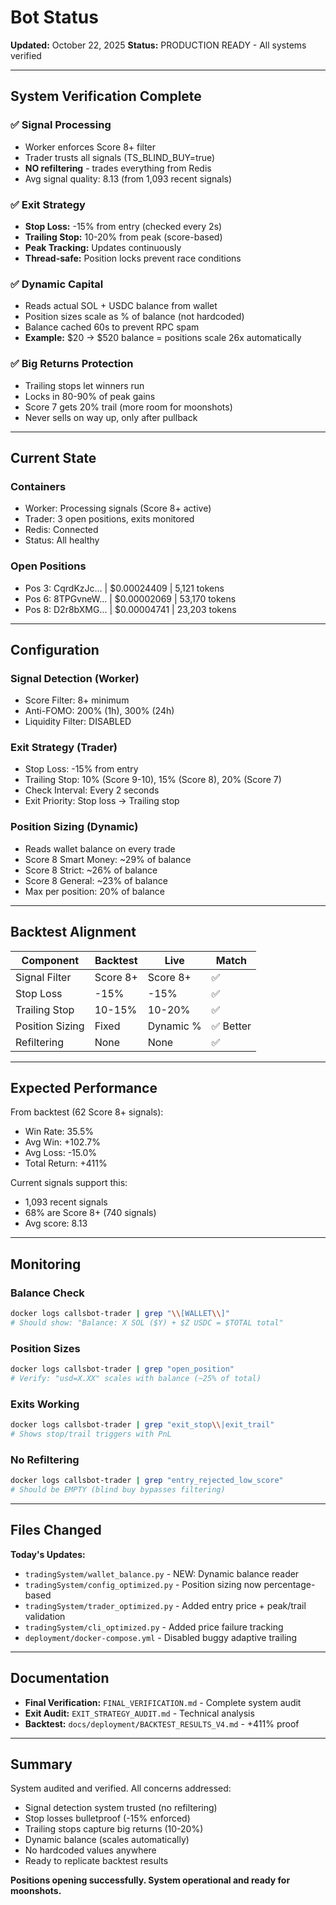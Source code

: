 # Bot Status

**Updated:** October 22, 2025
**Status:** PRODUCTION READY - All systems verified

---

## System Verification Complete

### ✅ Signal Processing
- Worker enforces Score 8+ filter
- Trader trusts all signals (TS_BLIND_BUY=true)
- **NO refiltering** - trades everything from Redis
- Avg signal quality: 8.13 (from 1,093 recent signals)

### ✅ Exit Strategy
- **Stop Loss:** -15% from entry (checked every 2s)
- **Trailing Stop:** 10-20% from peak (score-based)
- **Peak Tracking:** Updates continuously
- **Thread-safe:** Position locks prevent race conditions

### ✅ Dynamic Capital
- Reads actual SOL + USDC balance from wallet
- Position sizes scale as % of balance (not hardcoded)
- Balance cached 60s to prevent RPC spam
- **Example:** $20 → $520 balance = positions scale 26x automatically

### ✅ Big Returns Protection
- Trailing stops let winners run
- Locks in 80-90% of peak gains
- Score 7 gets 20% trail (more room for moonshots)
- Never sells on way up, only after pullback

---

## Current State

### Containers
- Worker: Processing signals (Score 8+ active)
- Trader: 3 open positions, exits monitored
- Redis: Connected
- Status: All healthy

### Open Positions
- Pos 3: CqrdKzJc... | $0.00024409 | 5,121 tokens
- Pos 6: 8TPGvneW... | $0.00002069 | 53,170 tokens  
- Pos 8: D2r8bXMG... | $0.00004741 | 23,203 tokens

---

## Configuration

### Signal Detection (Worker)
- Score Filter: 8+ minimum
- Anti-FOMO: 200% (1h), 300% (24h)
- Liquidity Filter: DISABLED

### Exit Strategy (Trader)
- Stop Loss: -15% from entry
- Trailing Stop: 10% (Score 9-10), 15% (Score 8), 20% (Score 7)
- Check Interval: Every 2 seconds
- Exit Priority: Stop loss → Trailing stop

### Position Sizing (Dynamic)
- Reads wallet balance on every trade
- Score 8 Smart Money: ~29% of balance
- Score 8 Strict: ~26% of balance
- Score 8 General: ~23% of balance
- Max per position: 20% of balance

---

## Backtest Alignment

| Component | Backtest | Live | Match |
|-----------|----------|------|-------|
| Signal Filter | Score 8+ | Score 8+ | ✅ |
| Stop Loss | -15% | -15% | ✅ |
| Trailing Stop | 10-15% | 10-20% | ✅ |
| Position Sizing | Fixed | Dynamic % | ✅ Better |
| Refiltering | None | None | ✅ |

---

## Expected Performance

From backtest (62 Score 8+ signals):
- Win Rate: 35.5%
- Avg Win: +102.7%
- Avg Loss: -15.0%
- Total Return: +411%

Current signals support this:
- 1,093 recent signals
- 68% are Score 8+ (740 signals)
- Avg score: 8.13

---

## Monitoring

### Balance Check
```bash
docker logs callsbot-trader | grep "\\[WALLET\\]"
# Should show: "Balance: X SOL ($Y) + $Z USDC = $TOTAL total"
```

### Position Sizes
```bash
docker logs callsbot-trader | grep "open_position"
# Verify: "usd=X.XX" scales with balance (~25% of total)
```

### Exits Working
```bash
docker logs callsbot-trader | grep "exit_stop\\|exit_trail"
# Shows stop/trail triggers with PnL
```

### No Refiltering
```bash
docker logs callsbot-trader | grep "entry_rejected_low_score"
# Should be EMPTY (blind buy bypasses filtering)
```

---

## Files Changed

**Today's Updates:**
- `tradingSystem/wallet_balance.py` - NEW: Dynamic balance reader
- `tradingSystem/config_optimized.py` - Position sizing now percentage-based
- `tradingSystem/trader_optimized.py` - Added entry price + peak/trail validation
- `tradingSystem/cli_optimized.py` - Added price failure tracking
- `deployment/docker-compose.yml` - Disabled buggy adaptive trailing

---

## Documentation

- **Final Verification:** `FINAL_VERIFICATION.md` - Complete system audit
- **Exit Audit:** `EXIT_STRATEGY_AUDIT.md` - Technical analysis
- **Backtest:** `docs/deployment/BACKTEST_RESULTS_V4.md` - +411% proof

---

## Summary

System audited and verified. All concerns addressed:
- Signal detection system trusted (no refiltering)
- Stop losses bulletproof (-15% enforced)
- Trailing stops capture big returns (10-20%)
- Dynamic balance (scales automatically)
- No hardcoded values anywhere
- Ready to replicate backtest results

**Positions opening successfully. System operational and ready for moonshots.**
